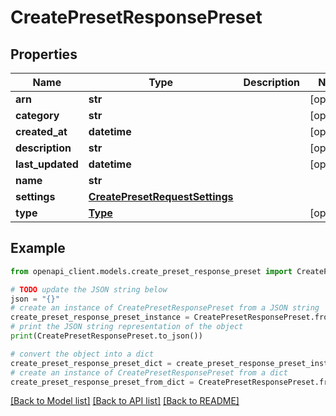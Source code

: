 # CreatePresetResponsePreset


## Properties

Name | Type | Description | Notes
------------ | ------------- | ------------- | -------------
**arn** | **str** |  | [optional] 
**category** | **str** |  | [optional] 
**created_at** | **datetime** |  | [optional] 
**description** | **str** |  | [optional] 
**last_updated** | **datetime** |  | [optional] 
**name** | **str** |  | 
**settings** | [**CreatePresetRequestSettings**](CreatePresetRequestSettings.md) |  | 
**type** | [**Type**](Type.md) |  | [optional] 

## Example

```python
from openapi_client.models.create_preset_response_preset import CreatePresetResponsePreset

# TODO update the JSON string below
json = "{}"
# create an instance of CreatePresetResponsePreset from a JSON string
create_preset_response_preset_instance = CreatePresetResponsePreset.from_json(json)
# print the JSON string representation of the object
print(CreatePresetResponsePreset.to_json())

# convert the object into a dict
create_preset_response_preset_dict = create_preset_response_preset_instance.to_dict()
# create an instance of CreatePresetResponsePreset from a dict
create_preset_response_preset_from_dict = CreatePresetResponsePreset.from_dict(create_preset_response_preset_dict)
```
[[Back to Model list]](../README.md#documentation-for-models) [[Back to API list]](../README.md#documentation-for-api-endpoints) [[Back to README]](../README.md)



